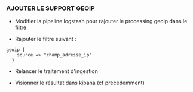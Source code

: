 ### AJOUTER LE SUPPORT GEOIP

- Modifier la pipeline logstash pour rajouter le processing geoip dans le filtre

- Rajouter le filtre suivant : 
```
geoip {
    source => "champ_adresse_ip"
  }
```

- Relancer le traitement d'ingestion

- Visionner le résultat dans kibana (cf précédemment)
